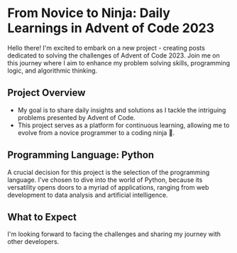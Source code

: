 # From Novice to Ninja: Daily Learnings in Advent of Code 2023

Hello there! I'm excited to embark on a new project - creating posts dedicated to solving the challenges of Advent of Code 2023.
Join me on this journey where I aim to enhance my problem solving skills, programming logic, and algorithmic thinking.

## Project Overview

+ My goal is to share daily insights and solutions as I tackle the intriguing problems presented by Advent of Code.
+ This project serves as a platform for continuous learning, allowing me to evolve from a novice programmer to a coding ninja 🥷.

## Programming Language: Python

A crucial decision for this project is the selection of the programming language.
I've chosen to dive into the world of Python, because its versatility opens doors to a myriad of applications, ranging from web development to data analysis and artificial intelligence.

## What to Expect

I'm looking forward to facing the challenges and sharing my journey with other developers.

